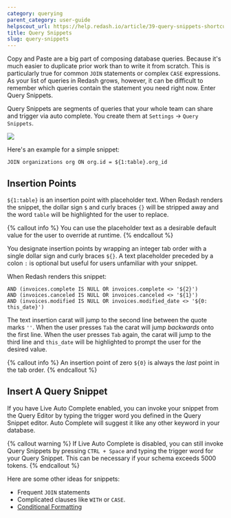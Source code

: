 ```yaml
---
category: querying
parent_category: user-guide
helpscout_url: https://help.redash.io/article/39-query-snippets-shortcuts
title: Query Snippets
slug: query-snippets
---
```


Copy and Paste are a big part of composing database queries. Because it's much easier to duplicate prior work than to write it from scratch. This is particularly true for common `JOIN` statements or complex `CASE` expressions. As your list of queries in Redash grows, however, it can be difficult to remember which queries contain the statement you need right now. Enter Query Snippets.

Query Snippets are segments of queries that your whole team can share and trigger via auto complete. You create them at `Settings` -> `Query Snippets`.

![](/assets/images/docs/gitbook/Snippet.png)

Here's an example for a simple snippet:

```
JOIN organizations org ON org.id = ${1:table}.org_id
```  

## Insertion Points

`${1:table}` is an insertion point with placeholder text. When Redash renders the snippet, the dollar sign `$` and curly braces `{}` will be stripped away and the word `table` will be highlighted for the user to replace.

{% callout info %}
You can use the placeholder text as a desirable default value for the user to override at runtime.
{% endcallout %}

You designate insertion points by wrapping an integer tab order with a single dollar sign and curly braces `${}`. A text placeholder preceded by a colon `:` is optional but useful for users unfamiliar with your snippet. 

When Redash renders this snippet:

	AND (invoices.complete IS NULL OR invoices.complete <> '${2}')
	AND (invoices.canceled IS NULL OR invoices.canceled <> '${1}')
	AND (invoices.modified IS NULL OR invoices.modified_date <> '${0: this_date}')

The text insertion carat will jump to the second line between the quote marks `''`. When the user presses `Tab` the carat will jump *backwards* onto the first line. When the user presses `Tab` again, the carat will jump to the third line and `this_date` will be highlighted to prompt the user for the desired value.

{% callout info %}
An insertion point of zero `${0}` is always the *last* point in the tab order.
{% endcallout %}

## Insert A Query Snippet
If you have Live Auto Complete enabled, you can invoke your snippet from the Query Editor by typing the trigger word you defined in the Query Snippet editor. Auto Complete will suggest it like any other keyword in your database.

{% callout warning %}
If Live Auto Complete is disabled, you can still invoke Query Snippets by pressing `CTRL + Space` and typing the trigger word for your Query Snippet. This can be necessary if your schema exceeds 5000 tokens.
{% endcallout %}

Here are some other ideas for snippets:

  * Frequent `JOIN` statements
  * Complicated clauses like `WITH` or `CASE`.
  * [Conditional Formatting](https://discuss.redash.io/t/conditional-formatting-general-text-formatting/1706/1)